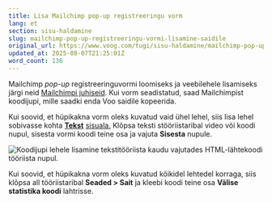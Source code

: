 ```yaml
---
title: Lisa Mailchimp pop-up registreeringu vorm
lang: et
section: sisu-haldamine
slug: mailchimp-pop-up-registreeringu-vormi-lisamine-saidile
original_url: https://www.voog.com/tugi/sisu-haldamine/mailchimp-pop-up-registreeringu-vormi-lisamine-saidile
updated_at: 2025-08-07T21:25:01Z
word_count: 136
---
```

Mailchimp *pop-up* registreeringuvormi loomiseks ja veebilehele lisamiseks järgi neid [Mailchimpi juhiseid](https://mailchimp.com/help/add-a-signup-form-to-your-website/). Kui vorm seadistatud, saad Mailchimpist koodijupi, mille saadki enda Voo saidile kopeerida.

Kui soovid, et hüpikakna vorm oleks kuvatud vaid ühel lehel, siis lisa lehel sobivasse kohta **[Tekst](/tugi/sisualad/mis-on-sisuala#tekst)** [sisuala.](/tugi/sisualad/mis-on-sisuala#tekst) Klõpsa teksti stööriistaribal video või koodi nupul, sisesta vormi koodi teine osa ja vajuta **Sisesta** nupule.

![Koodijupi lehele lisamine tekstitööriista kaudu vajutades HTML-lähtekoodi tööriista nupul.](https://media.voog.com/0000/0036/2183/photos/Sisu_haldamine8-1_block.png "Koodijupi lehele lisamine tekstitööriista kaudu vajutades HTML-lähtekoodi tööriista nupul.")

Kui soovid, et hüpikakna vorm oleks kuvatud kõikidel lehtedel korraga, siis klõpsa all tööriistaribal **Seaded > Sait** ja kleebi koodi teine osa **Välise statistika koodi** lahtrisse.
